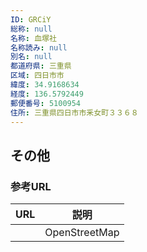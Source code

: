 ```yaml
---
ID: GRCiY
総称: null
名称: 血塚社
名称読み: null
別名: null
都道府県: 三重県
区域: 四日市市
緯度: 34.9168634
経度: 136.5792449
郵便番号: 5100954
住所: 三重県四日市市釆女町３３６８
---
```


## その他

### 参考URL

| URL | 説明          |
| --- | ------------- |
|     | OpenStreetMap |
